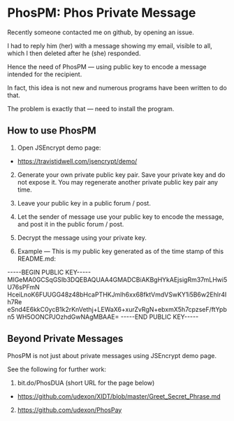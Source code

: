 # PhosPM: Phos Private Message

Recently someone contacted me on github, by opening an issue.

I had to reply him (her) with a message showing my email, visible to all, which I then deleted after he (she) responded.

Hence the need of PhosPM &mdash; using public key to encode a message intended for the recipient.

In fact, this idea is not new and numerous programs have been written to do that.

The problem is exactly that &mdash; need to install the program.


## How to use PhosPM

1. Open JSEncrypt demo page:

- https://travistidwell.com/jsencrypt/demo/

2. Generate your own private public key pair. Save your private key and do not expose it. You may regenerate another private public key pair any time.

3. Leave your public key in a public forum / post.

4. Let the sender of message use your public key to encode the message, and post it in the public forum / post.

5. Decrypt the message using your private key.

6. Example &mdash; This is my public key generated as of the time stamp of this README.md:

-----BEGIN PUBLIC KEY-----
MIGeMA0GCSqGSIb3DQEBAQUAA4GMADCBiAKBgHYkAEjsigRm37mLHwi5U76sPFmN
HceiLnoK6FUUGG48z48bHcaPTHKJmlh6xx68fktVmdVSwKY1i5B6w2Ehlr4Ih7Re
eSnd4E6kkC0ycB1k2rKnVethj+LEWaX6+xurZvRgN+ebxmX5h7cpzseF/ftYpbn5
WH5OONCPJOzhdGwNAgMBAAE=
-----END PUBLIC KEY-----


## Beyond Private Messages

PhosPM is not just about private messages using JSEncrypt demo page.

See the following for further work:

1. bit.do/PhosDUA (short URL for the page below)

- https://github.com/udexon/XIDT/blob/master/Greet_Secret_Phrase.md

2. https://github.com/udexon/PhosPay
